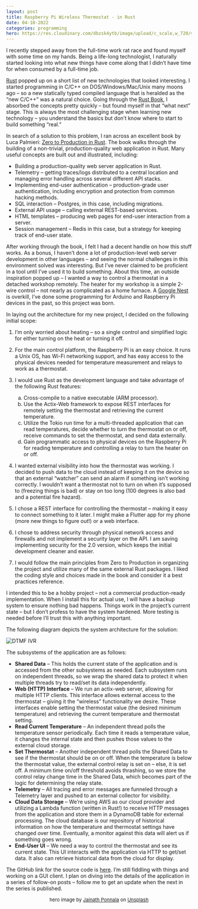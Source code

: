 ```yaml
---
layout: post
title: Raspberry Pi Wireless Thermostat - in Rust
date: 04-10-2022
categories: programming
hero: https://res.cloudinary.com/dbzsk4ytb/image/upload/c_scale,w_720/v1664831482/blog-images/jainath-ponnala-BIHgNEaM394-unsplash_yiroi9.jpg
---
```


I recently stepped away from the full-time work rat race and found myself with some time on my hands. Being a life-long technologist, I naturally started looking into what new things have come along that I didn’t have time for when consumed by a full-time job.

[Rust](https://www.rust-lang.org/) popped up on a short list of new technologies that looked interesting. I started programming in C/C++ on DOS/Windows/Mac/Unix many moons ago – so a new statically typed compiled language that is heralded as the “new C/C++” was a natural choice. Going through the [Rust Book](https://doc.rust-lang.org/book/), I absorbed the concepts pretty quickly – but found myself in that “what next” stage. This is always the most challenging stage when learning new technology – you understand the basics but don’t know where to start to build something “real.”

In search of a solution to this problem, I ran across an excellent book by Luca Palmieri: [Zero to Production in Rust](https://www.zero2prod.com/). The book walks through the building of a non-trivial, production-quality web application in Rust. Many useful concepts are built out and illustrated, including:

- Building a production-quality web server application in Rust.
- Telemetry – getting traces/logs distributed to a central location and managing error handling across several different API stacks.
- Implementing end-user authentication – production-grade user authentication, including encryption and protection from common hacking methods.
- SQL interaction – Postgres, in this case, including migrations.
- External API usage – calling external REST-based services.
- HTML templates – producing web pages for end-user interaction from a server.
- Session management – Redis in this case, but a strategy for keeping track of end-user state.

After working through the book, I felt I had a decent handle on how this stuff works. As a bonus, I haven’t done a lot of production-level web server development in other languages – and seeing the normal challenges in this environment solved was interesting. But I’ve never claimed to be proficient in a tool until I’ve used it to build something. About this time, an outside inspiration popped up – I wanted a way to control a thermostat in a detached workshop remotely. The heater for my workshop is a simple 2-wire control – not nearly as complicated as a home furnace. A [Google Nest](https://store.google.com/us/product/nest_learning_thermostat_3rd_gen?pli=1&hl=en-US) is overkill, I’ve done some programming for Arduino and Raspberry Pi devices in the past, so this project was born.

In laying out the architecture for my new project, I decided on the following initial scope:

1. I’m only worried about heating – so a single control and simplified logic for either turning on the heat or turning it off.
2. For the main control platform, the Raspberry Pi is an easy choice. It runs a Unix OS, has Wi-Fi networking support, and has easy access to the physical devices needed for temperature measurement and relays to work as a thermostat.
3. I would use Rust as the development language and take advantage of the following Rust features:
    <ol type="a">
    <li>Cross-compile to a native executable (ARM processor).</li>
    <li>Use the Actix-Web framework to expose REST interfaces for remotely setting the thermostat and retrieving the current temperature.</li>
    <li>Utilize the Tokio run time for a multi-threaded application that can read temperatures, decide whether to turn the thermostat on or off, receive commands to set the thermostat, and send data externally.</li>
    <li>Gain programmatic access to physical devices on the Raspberry Pi for reading temperature and controlling a relay to turn the heater on or off.</li></ol>

4. I wanted external visibility into how the thermostat was working. I decided to push data to the cloud instead of keeping it on the device so that an external “watcher” can send an alarm if something isn’t working correctly. I wouldn’t want a thermostat not to turn on when it’s supposed to (freezing things is bad) or stay on too long (100 degrees is also bad and a potential fire hazard).
5. I chose a REST interface for controlling the thermostat – making it easy to connect something to it later. I might make a Flutter app for my phone (more new things to figure out!) or a web interface.
6. I chose to address security through physical network access and firewalls and not implement a security layer on the API. I am saving implementing security for the 2.0 version, which keeps the initial development cleaner and easier.
7. I would follow the main principles from Zero to Production in organizing the project and utilize many of the same external Rust packages. I liked the coding style and choices made in the book and consider it a best practices reference.

I intended this to be a hobby project – not a commercial production-ready implementation. When I install this for actual use, I will have a backup system to ensure nothing bad happens. Things work in the project’s current state – but I don’t profess to have the system hardened. More testing is needed before I’ll trust this with anything important.

The following diagram depicts the system architecture for the solution:

<img src="https://res.cloudinary.com/dbzsk4ytb/image/upload/c_scale,w_800/v1664843918/blog-images/sys-arch.drawio_rrv2ju.png" alt="DTMF IVR" />

The subsystems of the application are as follows:

- **Shared Data** – This holds the current state of the application and is accessed from the other subsystems as needed. Each subsystem runs on independent threads, so we wrap the shared data to protect it when multiple threads try to read/set its data independently.
- **Web (HTTP) Interface** – We run an actix-web server, allowing for multiple HTTP clients. This interface allows external access to the thermostat – giving it the “wireless” functionality we desire. These interfaces enable setting the thermostat value (the desired minimum temperature) and retrieving the current temperature and thermostat setting.
- **Read Current Temperature** – An independent thread polls the temperature sensor periodically. Each time it reads a temperature value, it changes the internal state and then pushes those values to the external cloud storage.
- **Set Thermostat** – Another independent thread polls the Shared Data to see if the thermostat should be on or off. When the temperature is below the thermostat value, the external control relay is set on – else, it is set off. A minimum time on/off threshold avoids thrashing, so we store the control relay change time in the Shared Data, which becomes part of the logic for determining the relay state.
- **Telemetry** – All tracing and error messages are funneled through a Telemetry layer and pushed to an external collector for visibility.
- **Cloud Data Storage** – We’re using AWS as our cloud provider and utilizing a Lambda function (written in Rust!) to receive HTTP messages from the application and store them in a DynamoDB table for external processing. The cloud database is our repository of historical information on how the temperature and thermostat settings have changed over time. Eventually, a monitor against this data will alert us if something goes wrong.
- **End-User UI** – We need a way to control the thermostat and see its current state. This UI interacts with the application via HTTP to get/set data. It also can retrieve historical data from the cloud for display.

The GitHub link for the source code is [here](https://github.com/mikehentges/thermostat-pi). I’m still fiddling with things and working on a GUI client. I plan on diving into the details of the application in a series of follow-on posts – follow me to get an update when the next in the series is published.

<p align="center" style="font-size:small">hero image by <a href="https://unsplash.com/@jainath?utm_source=unsplash&utm_medium=referral&utm_content=creditCopyText">Jainath Ponnala</a> on <a href="https://unsplash.com/s/photos/raspberry-pi?utm_source=unsplash&utm_medium=referral&utm_content=creditCopyText">Unsplash</a>
</p>
